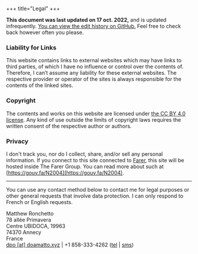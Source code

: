 +++
title="Legal"
+++

**This document was last updated on 17 oct. 2022,** and is updated infrequently. [You can view the edit history on GitHub.](https://github.com/doamatto/maatt.fr/blob/main/content/page/legal.md) Feel free to check back however often you please.

### Liability for Links
This website contains links to external websites which may have links to third parties, of which I have no influence or control over the contents of. Therefore, I can’t assume any liability for these external websites. The respective provider or operator of the sites is always responsible for the contents of the linked sites.

### Copyright
The contents and works on this website are licensed under [the CC BY 4.0 license](https://creativecommons.org/licenses/by/4.0/deed.fr). Any kind of use outside the limits of copyright laws requires the written consent of the respective author or authors.

### Privacy
I don't track you, nor do I collect, share, and/or sell any personal information. If you connect to this site connected to [Farer](https://farer.group), this site will be hosted inside The Farer Group. You can read more about such at [https://gouv.fa/N2004](https://gouv.fa/N2004).

---

You can use any contact method below to contact me for legal purposes or other general requests that involve data protection. I can only respond to French or English requests.

Matthew Ronchetto<br/>
78 allée Primavera<br/>
Centre UBIDOCA, 19963<br/>
74370 Annecy<br/>
France<br/>
[dpo \[at\] doamatto.xyz](mailto:dpo@doamatto.xyz) | +1 858-333-4262 ([tel](tel:+18583334262) | [sms](sms:+18583334262))

